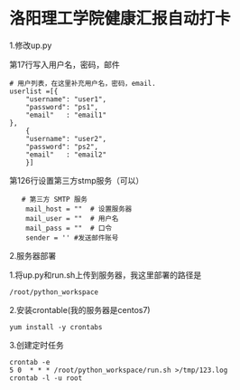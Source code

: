 # 洛阳理工学院健康汇报自动打卡

1.修改up.py

第17行写入用户名，密码，邮件

```
# 用户列表，在这里补充用户名，密码，email.
userlist =[{
    "username": "user1",
    "password": "ps1",
    "email"   : "email1"
},
    {
    "username": "user2",
    "password": "ps2",
    "email"   : "email2"
    }]
```

第126行设置第三方stmp服务（可以）

```
   # 第三方 SMTP 服务
    mail_host = ""  # 设置服务器
    mail_user = ""  # 用户名
    mail_pass = ""  # 口令
    sender = '' #发送邮件账号
```

2.服务器部署

1.将up.py和run.sh上传到服务器，我这里部署的路径是

```
/root/python_workspace
```

2.安装crontable(我的服务器是centos7)

```
yum install -y crontabs
```

3.创建定时任务

```
crontab -e
5 0  * * * /root/python_workspace/run.sh >/tmp/123.log
crontab -l -u root
```

